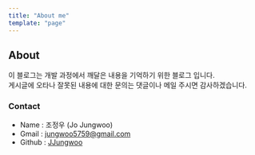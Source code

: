 ```yaml
---
title: "About me"
template: "page"
---
```


## About

이 블로그는 개발 과정에서 깨달은 내용을 기억하기 위한 블로그 입니다.<br>
게시글에 오타나 잘못된 내용에 대한 문의는 댓글이나 메일 주시면 감사하겠습니다. 

### Contact

- Name : 조정우 (Jo Jungwoo)
- Gmail : jungwoo5759@gmail.com
- Github : [JJungwoo](https://github.com/JJungwoo)

